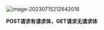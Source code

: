![image-20230715212642016](C:\Users\痞妖\AppData\Roaming\Typora\typora-user-images\image-20230715212642016.png)

**POST请求有请求体，GET请求无请求体**







